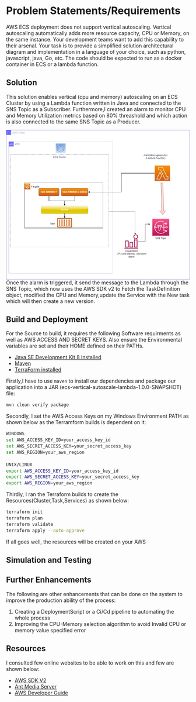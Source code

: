 
# Problem Statements/Requirements
AWS ECS deployment does not support vertical autoscaling.  Vertical autoscaling automatically adds more resource capacity, CPU or Memory, on the same instance.  Your development teams want to add this capability to their arsenal.  Your task is to provide a simplified solution architectural diagram and implementation in a language of your choice, such as python, javascript, java, Go, etc.  The code should be expected to run as a docker container in ECS or a lambda function.

## Solution

This solution enables vertical (cpu and memory) autoscaling on an ECS Cluster  by using a Lambda function written in Java and connected to the SNS Topic as a Subscriber.
Furthermore,I created  an alarm to monitor CPU and Memory Utilization metrics based on 80% threashold and which action is also connected to the same SNS Topic as a Producer.

<img src="resources/solution.jpg"
     alt="Solution Architecture"
     style="float: left; margin-right: 10px;" />

Once the alarm is triggered, it send the message to the Lambda through the SNS Topic, which now uses the AWS SDK v2 to Fetch the TaskDefinition object, modified the CPU and Memory,update the Service with the New task which will then create a new version.


## Build and Deployment

For the Source to build, it requires the following Software requirments as well as AWS ACCESS AND SECRET KEYS. Also ensure the Environmental variables are set and their HOME defined on their PATHs.

* [Java SE Development Kit 8 installed](http://www.oracle.com/technetwork/java/javase/downloads/jdk8-downloads-2133151.html)
* [Maven](https://maven.apache.org/install.html)
* [TerraForm installed](https://developer.hashicorp.com/terraform/downloads?product_intent=terraform)


Firstly,I have to use `maven` to install our dependencies and package our application into a JAR (ecs-vertical-autoscale-lambda-1.0.0-SNAPSHOT) file:
```bash
mvn clean verify package
```

Secondly, I set the AWS Access Keys on my Windows Environment PATH as shown below as the Terramform builds is dependent on it:
```bash
WINDOWS 
set AWS_ACCESS_KEY_ID=your_access_key_id
set AWS_SECRET_ACCESS_KEY=your_secret_access_key
set AWS_REGION=your_aws_region

UNIX/LINUX
export AWS_ACCESS_KEY_ID=your_access_key_id
export AWS_SECRET_ACCESS_KEY=your_secret_access_key
export AWS_REGION=your_aws_region
```

Thirdly, I ran the Terraform builds to create the Resources(Cluster,Task,Services) as shown below:
```bash
terraform init
terraform plan
terraform validate
terraform apply --auto-approve
```
If all goes well, the resources will be created on your AWS

## Simulation and Testing

## Further Enhancements
The following are other enhancements that can be done on the system to improve the production ability of the process:

1. Creating a DeploymentScript or a Ci/Cd pipeline to automating the whole process
2. Improving the CPU-Memory selection algorithm to avoid Invalid CPU or memory value specified error

## Resources
I consulted few online websites to be able to work on this and few are shown below:

* [AWS SDK V2](https://docs.aws.amazon.com/sdk-for-java/)
* [Ant Media Server](https://github.com/ant-media/Ant-Media-Server/wiki/Scaling-on-AWS-ECS-Fargate)
* [AWS Developer Guide](https://docs.aws.amazon.com/AmazonECS/latest/developerguide/task-cpu-memory-error.html)


